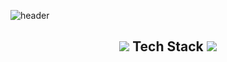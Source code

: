 ![header](https://capsule-render.vercel.app/api?type=Wave&color=87ceaf&height=300&section=header&text=HanGyul%20Kang&fontSize=90)
<br>
<h2 align="center">
    <img src="https://img.icons8.com/external-parzival-1997-outline-color-parzival-1997/25/000000/external-technology-renewable-energy-parzival-1997-outline-color-parzival-1997.png"/>
        Tech Stack
    <img src="https://img.icons8.com/external-parzival-1997-outline-color-parzival-1997/25/000000/external-technology-renewable-energy-parzival-1997-outline-color-parzival-1997.png"/>
</h2>

<div align="center">
    <img src="https://img.shields.io/badge/GitHub-181717?logo=GitHub&style=flat-square&logoColor=white" alt="">
</div>

<div align="center">
    <img src="https://img.shields.io/badge/Java-007396?logo=java&style=flat-square&logoColor=white" alt="">
    <img src="https://img.shields.io/badge/HTML5-E34F26?logo=html5&style=flat-square&logoColor=white" alt="">
    <img src="https://img.shields.io/badge/JavaScript-F7DF1E?logo=javascript&style=flat-square&logoColor=white" alt="">
    <img src="https://img.shields.io/badge/jQuery-0769AD?logo=jQuery&style=flat-square&logoColor=white" alt="">
    <img src="https://img.shields.io/badge/Oracle-F80000?logo=Oracle&style=flat-square&logoColor=white" alt="">
</div>

<div align="center">
    <img src="https://img.shields.io/badge/Spring-6DB33F?logo=Spring&style=flat-square&logoColor=white" alt="">
    <img src="https://img.shields.io/badge/SpringBoot-6DB33F?logo=SpringBoot&style=flat-square&logoColor=white" alt="">
    <img src="https://img.shields.io/badge/Eclipse IDE-2C2255?logo=Eclipse&style=flat-square&logoColor=white" alt="">
    <img src="https://img.shields.io/badge/IntelliJ IDEA-000000?logo=IntelliJIDEA&style=flat-square&logoColor=white" alt="">    
</div>
